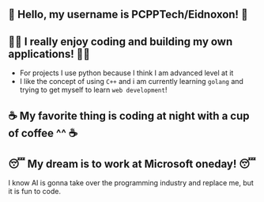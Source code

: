 ## 👋 Hello, my username is PCPPTech/Eidnoxon! 👋
## 👨‍💻 I really enjoy coding and building my own applications! 👨‍💻
- For projects I use python because I think I am advanced level at it
- I like the concept of using `C++` and i am currently learning `golang` and trying to get myself to learn `web development`!
## ☕ My favorite thing is coding at night with a cup of coffee ^^ ☕ 
## 😴 My dream is to work at Microsoft oneday! 😴

I know AI is gonna take over the programming industry and replace me, but it is fun to code.

<!---
PCPPTech/PCPPTech is a ✨ special ✨ repository because its `README.md` (this file) appears on your GitHub profile.
You can click the Preview link to take a look at your changes.
--->
